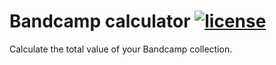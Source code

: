 # Bandcamp calculator [![license](https://img.shields.io/badge/license-MIT-blue.svg?style=flat)](https://raw.githubusercontent.com/metalnem/bandcamp-calculator/master/LICENSE)

Calculate the total value of your Bandcamp collection.
